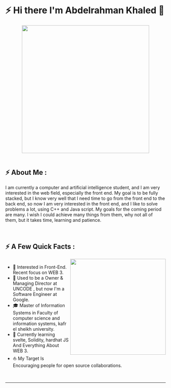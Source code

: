 # ⚡ Hi there I'm Abdelrahman Khaled 👋

<div align="center">
<img src="https://i.imgur.com/8MupZHY.gif" width="400px"/>
</div>

<br>

## ⚡ About Me :

I am currently a computer and artificial intelligence student, and I am very interested in the web field, especially the front end. My goal is to be fully stacked, but I know very well that I need time to go from the front end to the back end, so now I am very interested in the front end, and I like to solve problems a lot, using C++ and Java script. My goals for the coming period are many. I wish I could achieve many things from them, why not all of them, but it takes time, learning and patience.

<br>

## ⚡ A Few Quick Facts :


<img align='right' src='https://media1.tenor.com/images/763645168fe913c18e4d52385e91cccc/tenor.gif?itemid=11550101' height = "300" width="300">


<ul>
  <br>
<li> 🧐   Interested in Front-End. Recent focus on WEB 3.</li>
<li> 💼   Used to be a Owner & Managing Director at UNCODE , but now I'm a Software Engineer at Google.
<li> 🎓   Master of Information Systems in Faculty of computer science and information systems, kafr el sheikh university.</li>
<li> 🌱   Currently learning svelte, Solidity, hardhat JS And Everything About WEB 3.</li>
<li> ⛵   My Target Is Encouraging people for open source collaborations.</li>
</ul>
<br>
<hr>
